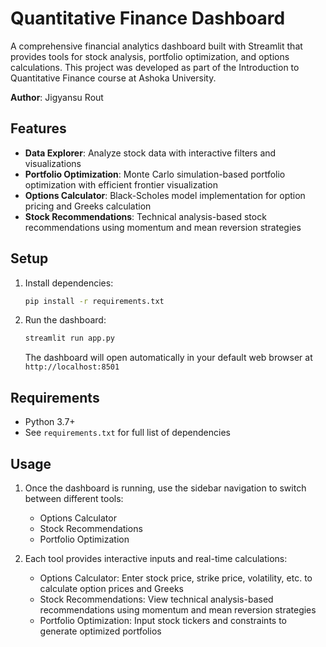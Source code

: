 # Quantitative Finance Dashboard

A comprehensive financial analytics dashboard built with Streamlit that provides tools for stock analysis, portfolio optimization, and options calculations. This project was developed as part of the Introduction to Quantitative Finance course at Ashoka University.

**Author**: Jigyansu Rout

## Features

- **Data Explorer**: Analyze stock data with interactive filters and visualizations
- **Portfolio Optimization**: Monte Carlo simulation-based portfolio optimization with efficient frontier visualization
- **Options Calculator**: Black-Scholes model implementation for option pricing and Greeks calculation
- **Stock Recommendations**: Technical analysis-based stock recommendations using momentum and mean reversion strategies

## Setup

1. Install dependencies:
   ```bash
   pip install -r requirements.txt
   ```

2. Run the dashboard:
   ```bash
   streamlit run app.py
   ```
   The dashboard will open automatically in your default web browser at `http://localhost:8501`

## Requirements

- Python 3.7+
- See `requirements.txt` for full list of dependencies

## Usage

1. Once the dashboard is running, use the sidebar navigation to switch between different tools:
   - Options Calculator
   - Stock Recommendations
   - Portfolio Optimization

2. Each tool provides interactive inputs and real-time calculations:
   - Options Calculator: Enter stock price, strike price, volatility, etc. to calculate option prices and Greeks
   - Stock Recommendations: View technical analysis-based recommendations using momentum and mean reversion strategies
   - Portfolio Optimization: Input stock tickers and constraints to generate optimized portfolios

